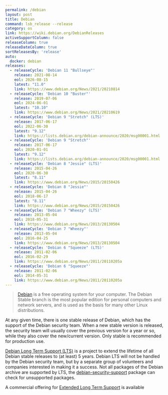 ```yaml
---
permalink: /debian
layout: post
title: Debian
command: lsb_release --release
category: os
link: https://wiki.debian.org/DebianReleases
activeSupportColumn: false
releaseColumn: true
releaseDateColumn: true
sortReleasesBy: 'release'
auto:
  docker: debian
releases:
  - releaseCycle: 'Debian 11 "Bullseye"'
    release: 2021-08-14
    eol: 2026-08-15
    latest: "11.0"
    link: https://www.debian.org/News/2021/20210814
  - releaseCycle: 'Debian 10 "Buster"'
    release: 2019-07-06
    eol: 2024-06-01
    latest: "10.10"
    link: https://www.debian.org/News/2021/20210619
  - releaseCycle: 'Debian 9 "Stretch" (LTS)'
    release: 2017-06-17
    eol: 2022-06-30
    latest: "9.12"
    link: https://lists.debian.org/debian-announce/2020/msg00001.html
  - releaseCycle: 'Debian 9 "Stretch"'
    release: 2017-06-17
    eol: 2020-01-01
    latest: "9.12"
    link: https://lists.debian.org/debian-announce/2020/msg00001.html
  - releaseCycle: 'Debian 8 "Jessie" (LTS)'
    release: 2015-04-26
    eol: 2020-06-30
    latest: "8.11"
    link: https://www.debian.org/News/2015/20150426
  - releaseCycle: 'Debian 8 "Jessie"'
    release: 2015-04-26
    eol: 2018-06-17
    latest: "8.11"
    link: https://www.debian.org/News/2015/20150426
  - releaseCycle: 'Debian 7 "Wheezy" (LTS)'
    release: 2013-05-04
    eol: 2018-05-31
    link: https://www.debian.org/News/2013/20130504
  - releaseCycle: 'Debian 7 "Wheezy"'
    release: 2013-05-04
    eol: 2016-04-25
    link: https://www.debian.org/News/2013/20130504
  - releaseCycle: 'Debian 6 "Squeeze" (LTS)'
    release: 2011-02-06
    eol: 2016-02-29
    link: https://www.debian.org/News/2011/20110205a
  - releaseCycle: 'Debian 6 "Squeeze"'
    release: 2011-02-06
    eol: 2014-05-31
    link: https://www.debian.org/News/2011/20110205a
---
```


> [Debian](https://www.debian.org/) is a free operating system for your computer. The Debian Stable branch is the most popular edition for personal computers and network servers, and is used as the basis for many other Linux distributions.

At any given time, there is one stable release of Debian, which has the support of the Debian security team. When a new stable version is released, the security team will usually cover the previous version for a year or so, while they also cover the new/current version. Only stable is recommended for production use.

[Debian Long Term Support (LTS)](https://wiki.debian.org/LTS) is a project to extend the lifetime of all Debian stable releases to (at least) 5 years. Debian LTS will not be handled by the Debian security team, but by a separate group of volunteers and companies interested in making it a success. Not all packages of the Debian archive are supported by LTS, the [debian-security-support](https://wiki.debian.org/LTS/Using#Check_for_unsupported_packages) package can check for unsupported packages.

A commercial offering for [Extended Long Term Support](https://wiki.debian.org/LTS/Extended) is available
